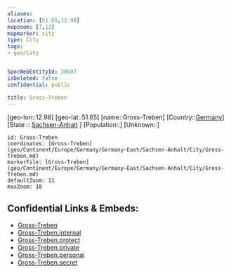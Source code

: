 ```yaml
---
aliases: 
location: [51.65,12.98]
mapzoom: [7,12] 
mapmarker: city 
type: City
tags:
- geo/City


SpocWebEntityId: 30607
isDeleted: false
confidential: public

title: Gross-Treben
---
```

[geo-lon::12.98]
[geo-lat::51.65]
[name::Gross-Treben]
[Country::[Germany](geo/Continent/Europe/Germany.md)]
[State :: [Sachsen-Anhalt](geo/Continent/Europe/Germany/Germany~East/Sachsen-Anhalt.md) ]
[Population::]
[Unknown::]


```leaflet
id: Gross-Treben
coordinates: [Gross-Treben](geo/Continent/Europe/Germany/Germany~East/Sachsen-Anhalt/City/Gross-Treben.md)
markerFile: [Gross-Treben](geo/Continent/Europe/Germany/Germany~East/Sachsen-Anhalt/City/Gross-Treben.md)
defaultZoom: 11 
maxZoom: 18
```


## Confidential Links & Embeds: 
- [Gross-Treben](../../../../../../../../_public/geo/Continent/Europe/Germany/Germany~East/Sachsen-Anhalt/City/Gross-Treben.md) 
- [Gross-Treben.internal](../../../../../../../../_internal/geo/Continent/Europe/Germany/Germany~East/Sachsen-Anhalt/City/Gross-Treben.internal.md) 
- [Gross-Treben.protect](../../../../../../../../_protect/geo/Continent/Europe/Germany/Germany~East/Sachsen-Anhalt/City/Gross-Treben.protect.md) 
- [Gross-Treben.private](../../../../../../../../_private/geo/Continent/Europe/Germany/Germany~East/Sachsen-Anhalt/City/Gross-Treben.private.md) 
- [Gross-Treben.personal](../../../../../../../../_personal/geo/Continent/Europe/Germany/Germany~East/Sachsen-Anhalt/City/Gross-Treben.personal.md) 
- [Gross-Treben.secret](../../../../../../../../_secret/geo/Continent/Europe/Germany/Germany~East/Sachsen-Anhalt/City/Gross-Treben.secret.md) 
